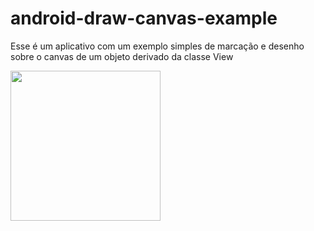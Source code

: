 # android-draw-canvas-example
Esse é um aplicativo com um exemplo simples de marcação e desenho sobre o canvas de um objeto derivado da classe View


<a href="http://www.tarcisojunior.com.br/img/github/android-draw-canvas.gif">
  <img src="http://www.tarcisojunior.com.br/img/github/android-draw-canvas.gif" width="240px">
</a>
